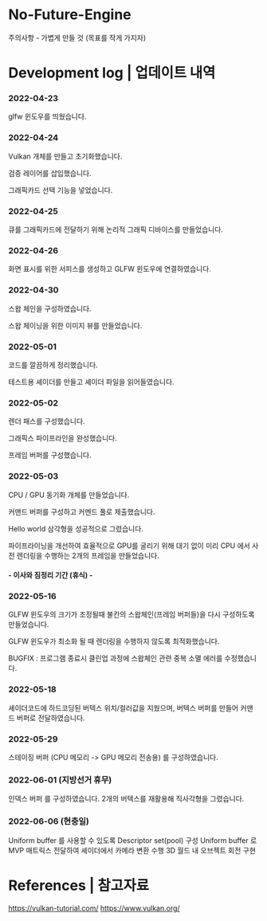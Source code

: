 # No-Future-Engine

주의사항 - 가볍게 만들 것 (목표를 작게 가지자)



# Development log | 업데이트 내역

### 2022-04-23

glfw 윈도우를 띄웠습니다.

### 2022-04-24

Vulkan 개체를 만들고 초기화했습니다.

검증 레이어를 삽입했습니다.

그래픽카드 선택 기능을 넣었습니다.

### 2022-04-25

큐를 그래픽카드에 전달하기 위해 논리적 그래픽 디바이스를 만들었습니다.

### 2022-04-26

화면 표시를 위한 서피스를 생성하고 GLFW 윈도우에 연결하였습니다.

### 2022-04-30

스왑 체인을 구성하였습니다.

스왑 체이닝을 위한 이미지 뷰를 만들었습니다.

### 2022-05-01

코드를 깔끔하게 정리했습니다.

테스트용 셰이더를 만들고 셰이더 파일을 읽어들였습니다.

### 2022-05-02

렌더 패스를 구성했습니다.

그래픽스 파이프라인을 완성했습니다.

프레임 버퍼를 구성했습니다.

### 2022-05-03

CPU / GPU 동기화 개체를 만들었습니다.

커맨드 버퍼를 구성하고 커멘드 풀로 제출했습니다.

Hello world 삼각형을 성공적으로 그렸습니다.

파이프라이닝을 개선하여 효율적으로 GPU를 굴리기 위해 대기 없이 미리 CPU 에서 사전 렌더링을 수행하는 2개의 프레임을 만들었습니다.

#### - 이사와 짐정리 기간 (휴식) -

### 2022-05-16

GLFW 윈도우의 크기가 조정될때 불칸의 스왑체인(프레임 버퍼들)을 다시 구성하도록 만들었습니다.

GLFW 윈도우가 최소화 될 때 렌더링을 수행하지 않도록 최적화했습니다.

BUGFIX : 프로그램 종료시 클린업 과정에 스왑체인 관련 중복 소멸 에러를 수정했습니다.

### 2022-05-18

셰이더코드에 하드코딩된 버텍스 위치/컬러값을 지웠으며, 버텍스 버퍼를 만들어 커맨드 버퍼로 전달하였습니다.

### 2022-05-29

스테이징 버퍼 (CPU 메모리 -> GPU 메모리 전송용) 를 구성하였습니다.

### 2022-06-01 (지방선거 휴무)

인덱스 버퍼 를 구성하였습니다.
2개의 버텍스를 재활용해 직사각형을 그렸습니다.

### 2022-06-06 (현충일)

Uniform buffer 를 사용할 수 있도록 Descriptor set(pool) 구성
Uniform buffer 로 MVP 매트릭스 전달하여 셰이더에서 카메라 변환 수행
3D 월드 내 오브젝트 회전 구현



# References | 참고자료

https://vulkan-tutorial.com/
https://www.vulkan.org/


